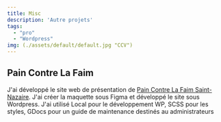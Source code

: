 ```yaml
---
title: Misc
description: 'Autre projets'
tags:
  - "pro"
  - "Wordpress"
img: (./assets/default/default.jpg "CCV")
---
```


## Pain Contre La Faim
J'ai développé le site web de présentation de [Pain Contre La Faim Saint-Nazaire](https://paincontrelafaim-saintnazaire.fr).
J'ai créer la maquette sous Figma et développé le site sous Wordpress. 
J'ai utilisé Local pour le développement WP, SCSS pour les styles, GDocs pour un guide de maintenance destinés au administrateurs